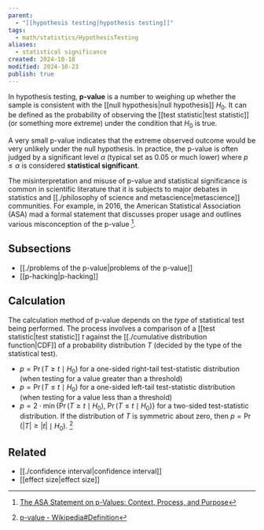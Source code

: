 ```yaml
---
parent:
  - "[[hypothesis testing|hypothesis testing]]"
tags:
  - math/statistics/HypothesisTesting
aliases:
  - statistical significance
created: 2024-10-18
modified: 2024-10-23
publish: true
---
```

In hypothesis testing, **p-value** is a number to weighing up whether the sample is consistent with the [[null hypothesis|null hypothesis]] $H_0$. It can be defined as the probability of observing the [[test statistic|test statistic]] (or something more extreme) under the condition that $H_0$ is true.

A very small p-value indicates that the extreme observed outcome would be very unlikely under the null hypothesis. In practice, the p-value is often judged by a significant level $\alpha$ (typical set as $0.05$ or much lower) where $p \leq \alpha$ is considered **statistical significant**.

The misinterpretation and misuse of p-value and statistical significance is common in scientific literature that it is subjects to major debates in statistics and [[./philosophy of science and metascience|metascience]] communities. For example, in 2016, the American Statistical Association (ASA) mad a formal statement that discusses proper usage and outlines various misconception of the p-value [^1].

## Subsections
- [[./problems of the p-value|problems of the p-value]]
- [[p-hacking|p-hacking]]

## Calculation

The calculation method of p-value depends on the _type_ of statistical test being performed. The process involves a comparison of a [[test statistic|test statistic]] $t$ against the [[./cumulative distribution function|CDF]] of a probability distribution $T$ (decided by the type of the statistical test).
- $p = \Pr(T \geq t \mid H_0)$ for a one-sided right-tail test-statistic distribution (when testing for a value greater than a threshold)
- $p = \Pr(T \leq t \mid H_0)$ for a one-sided left-tail test-statistic distribution (when testing for a value less than a threshold)
- $p = 2 \cdot \min\{\Pr(T \geq t \mid H_0),\ \Pr(T \leq t \mid H_0)\}$ for a two-sided test-statistic distribution. If the distribution of $T$ is symmetric about zero, then $p = \Pr(|T| \geq |t| \mid H_0).$ [^2]

## Related
- [[./confidence interval|confidence interval]]
- [[effect size|effect size]]

[^1]: [The ASA Statement on p-Values: Context, Process, and Purpose](https://amstat.tandfonline.com/doi/full/10.1080/00031305.2016.1154108)
[^2]: [p-value - Wikipedia#Definition](https://en.wikipedia.org/wiki/P-value#Definition)